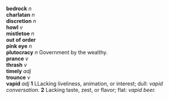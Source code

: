 __bedrock__ _n_  
__charlatan__ _n_  
__discretion__ _n_  
__howl__ _v_  
__mistletoe__ _n_  
__out of order__  
__pink eye__ _n_  
__plutocracy__ _n_ Government by the wealthy.  
__prance__ _v_  
__thrash__ _v_  
__timely__ _adj_  
__trounce__ _v_  
__vapid__ _adj_ __1__ LLacking liveliness, animation, or interest; dull: _vapid conversation._ __2__ Lacking taste, zest, or flavor; flat: _vapid beer._  
